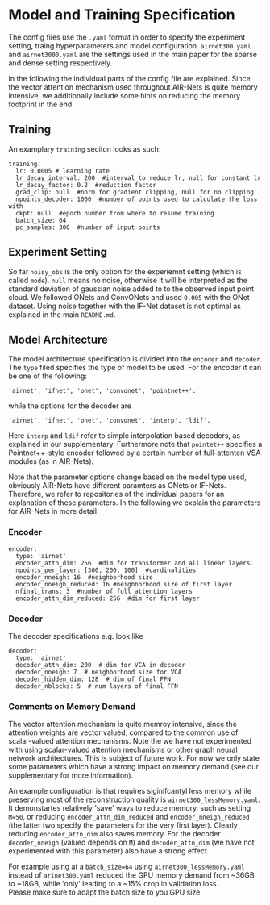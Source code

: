 # Model and Training Specification
The config files use the `.yaml` format in order to specify the experiment setting, traing hyperparameters and model configuration.
`airnet300.yaml` and `airnet3000.yaml` are the settings used in the main paper for the sparse and dense setting respectively. 

In the following the individual parts of the config file are explained. Since the vector attention mechanism used throughout AIR-Nets is quite memory intensive, we additionally include some hints on reducing the memory footprint in the end.



## Training 
An examplary `training` seciton looks as such:
```
training:
  lr: 0.0005 # learning rate
  lr_decay_interval: 200  #interval to reduce lr, null for constant lr
  lr_decay_factor: 0.2  #reduction factor
  grad_clip: null  #norm for gradient clipping, null for no clipping
  npoints_decoder: 1000  #number of points used to calculate the loss with
  ckpt: null  #epoch number from where to resume training
  batch_size: 64 
  pc_samples: 300  #number of input points
```
## Experiment Setting
So far `noisy_obs` is the only option for the experiemnt setting (which is called `mode`). `null` means no noise, otherwise it will be interpreted as the standard deviation of gaussian noise added to to the observed input point cloud. 
We followed ONets and ConvONets and used `0.005` with the ONet dataset.
Using noise together with the IF-Net dataset is not optimal as explained in the main `README.md`.

## Model Architecture
The model architecture specification is divided into the `encoder` and `decoder`.
The `type` filed specifies the type of model to be used. For the encoder it can be one of the following:
```
'airnet', 'ifnet', 'onet', 'convonet', 'pointnet++'.
```
while the options for the decoder are
```
'airnet', 'ifnet', 'onet', 'convonet', 'interp', 'ldif'.
```
Here `interp` and `ldif` refer to simple interpolation based decoders, as explained in our supplementary.
Furthermore note that `pointet++` specifies a Pointnet++-style encoder followed by a certain number of full-attenten VSA modules (as in AIR-Nets).

Note that the parameter options change based on the model type used, obviously AIR-Nets have different paramters as ONets or IF-Nets.
Therefore, we refer to repositories of the individual papers for an explanation of these parameters.
In the following we explain the parameters for AIR-Nets in more detail.

### Encoder

```
encoder:
  type: 'airnet'
  encoder_attn_dim: 256  #dim for transformer and all linear layers.
  npoints_per_layer: [300, 200, 100]  #cardinalities 
  encoder_nneigh: 16  #neighborhood size
  encoder_nneigh_reduced: 16 #neighborhood size of first layer
  nfinal_trans: 3  #number of full attention layers
  encoder_attn_dim_reduced: 256  #dim for first layer
```

### Decoder
The decoder specifications e.g. look like
```
decoder:
  type: 'airnet'
  decoder_attn_dim: 200  # dim for VCA in decoder
  decoder_nneigh: 7  # neighborhood size for VCA
  decoder_hidden_dim: 128  # dim of final FFN
  decoder_nblocks: 5  # num layers of final FFN
```

### Comments on Memory Demand

The vector attention mechanism is quite memroy intensive, since the attention weights are vector valued, compared to the common use of scalar-valued attention mechanisms. Note the we have not experimented with using scalar-valued attention mechanisms or other graph neural network architectures. This is subject of future work. For now we only state some parameters which have a strong impact on memory demand (see our supplementary for more information).

An example configuration is that requires siginifcantyl less memory while preserving most of the reconstruction quality is `airnet300_lessMemory.yaml`. It demonstartes relatively 'save' ways to reduce memory, such as setting `M=50`, or reducing `encoder_attn_dim_reduced` and `encoder_nneigh_reduced` (the latter two specify the parameters for the very first layer). Clearly reducing `encoder_attn_dim` also saves memory. For the decoder `decoder_nneigh` (valued depends on `M`) and `decoder_attn_dim` (we have not experimented with this parameter) also have a strong effect.

For example using at a `batch_size=64` using `airnet300_lessMemory.yaml` instead of `arinet300.yaml` reduced the GPU memory demand from ~36GB to ~18GB, while 'only' leading to a ~15% drop in validation loss.   
Please make sure to adapt the batch size to you GPU size.

